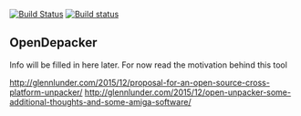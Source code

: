 [![Build Status](https://travis-ci.org/emoon/OpenDepacker.svg)](https://travis-ci.org/emoon/OpenDepacker)
[![Build status](https://ci.appveyor.com/api/projects/status/3l0nevvylstr9avq?svg=true)](https://ci.appveyor.com/project/emoon/opendepacker)

OpenDepacker
------------

Info will be filled in here later. For now read the motivation behind this tool

http://glennlunder.com/2015/12/proposal-for-an-open-source-cross-platform-unpacker/
http://glennlunder.com/2015/12/open-unpacker-some-additional-thoughts-and-some-amiga-software/



